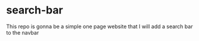 # search-bar

This repo is gonna be a simple one page website that I will add a search bar to the navbar